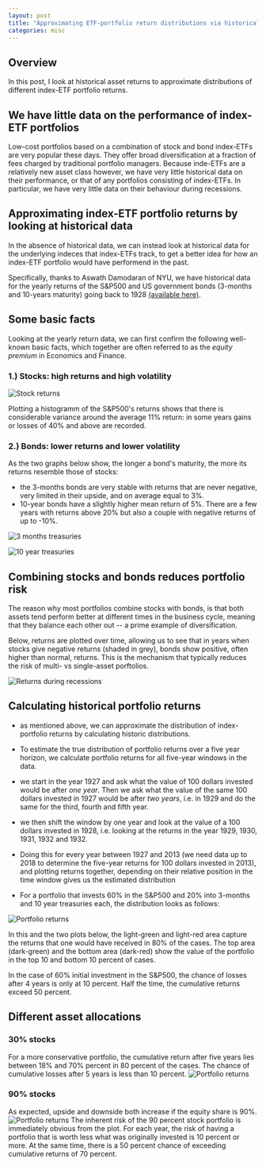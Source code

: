 ```yaml
---
layout: post
title: "Approximating ETF-portfolio return distributions via historical asset returns"
categories: misc
---
```


## Overview
In this post, I look at historical asset returns to approximate distributions of different index-ETF portfolio returns.

<!-- ## Short- and mid-term risks matter for most investors
The reason for looking at value fluctuations of portfolios is that most (private) investors, apart from being interested in the expected return of their portfolio, also care about  -->

## We have little data on the performance of index-ETF portfolios
Low-cost portfolios based on a combination of stock and bond index-ETFs are very popular these days. They offer broad diversification at a fraction of fees charged by traditional portfolio managers. Because inde-ETFs are a relatively new asset class however, we have very little historical data on their performance, or that of any portfolios consisting of index-ETFs. In particular, we have very little data on their behaviour during recessions.


## Approximating index-ETF portfolio returns by looking at historical data
In the absence of historical data, we can instead look at historical data for the underlying indeces that index-ETFs track, to get a better idea for how an index-ETF portfolio would have performend in the past.

Specifically, thanks to Aswath Damodaran of NYU, we have historical data for the yearly returns of the S&P500 and US government bonds (3-months and 10-years maturity) going back to 1928 [(available here)](http://pages.stern.nyu.edu/~adamodar/New_Home_Page/datafile/histretSP.html).

## Some basic facts

Looking at the yearly return data, we can first confirm the following well-known basic facts, which together are often referred to as the *equity premium* in Economics and Finance.

### 1.) Stocks: high returns and high volatility

![Stock returns](/assets/plots/return_histogramm_S&P500.png)

Plotting a histogramm of the S&P500's returns shows that there is considerable variance around the average 11% return: in some years gains or losses of 40% and above are recorded.

### 2.) Bonds: lower returns and lower volatility
As the two graphs below show, the longer a bond's maturity, the more its returns resemble those of stocks: 

- the 3-months bonds are very stable with returns that are never negative, very limited in their upside, and on average equal to 3%. 
- 10-year bonds have a slightly higher mean return of 5%. There are a few years with returns above 20% but also a couple with negative returns of up to -10%.
  
![3 months treasuries](/assets/plots/return_histogramm_3-months_treasuries.png)

![10 year treasuries](/assets/plots/return_histogramm_10-year_treasuries.png)

## Combining stocks and bonds reduces portfolio risk
The reason why most portfolios combine stocks with bonds, is that both assets tend perform better at different times in the business cycle, meaning that they balance each other out -- a prime example of diversification.

Below, returns are plotted over time, allowing us to see that in years when  stocks give negative returns (shaded in grey), bonds show positive, often higher than normal, returns. This is the mechanism that typically reduces the risk of multi- vs single-asset porftolios.

![Returns during recessions](/assets/plots/returns_during_recessions.png)


## Calculating historical portfolio returns
- as mentioned above, we can approximate the distribution of index-portfolio returns by calculating historic distributions.
- To estimate the true distribution of portfolio returns over a five year horizon, we calculate portfolio returns for all five-year windows in the data.
- we start in the year 1927 and ask what the value of 100 dollars invested would be after *one year*. Then we ask what the value of the same 100 dollars invested in 1927 would be after *two years*, i.e. in 1929 and do the same for the third, fourth and fifth year. 
- we then shift the window by one year and look at the value of a 100 dollars invested in 1928, i.e. looking at the returns in the year 1929, 1930, 1931, 1932 and 1932. 
- Doing this for every year between 1927 and 2013 (we need data up to 2018 to determine the five-year returns for 100 dollars invested in 2013), and plotting returns together, depending on their relative position in the time window gives us the estimated distribution

- For a portfolio that invests 60% in the S&P500 and 20% into 3-months and 10 year treasuries each, the distribution looks as follows: 


![Portfolio returns](/assets/plots/portfolio_returns_60.png)

In this and the two plots below, the light-green and light-red area capture the returns that one would have received in 80% of the cases. The top area (dark-green) and the bottom area (dark-red) show the value of the portfolio in the top 10 and bottom 10 percent of cases.

 In the case of 60% initial investment in the S&P500, the chance of losses after 4 years is only at 10 percent. Half the time, the cumulative returns exceed 50 percent.

## Different asset allocations

### 30% stocks
For a more conservative portfolio, the cumulative return after five years lies between 18% and 70% percent in 80 percent of the cases. The chance of
cumulative losses after 5 years is less than 10 percent.
![Portfolio returns](/assets/plots/portfolio_returns_30.png)


<!-- Lastly, let's explore how different types of simple index-ETF portfolios would have done
historically. We'll look at portfolios with 30%, 60% and 90% of their assets in stocks.
We then ask the question: how would these portfolios have done historically. In fact, we
ask, how these portfolios would have done over any consecutive 5-year period between
1928 and 2018. For example, we start in the year 1927 and ask what the value of 100 dollars invested would be after *one year* (fill in number). Then we ask what the value of the same 100 dollars invested in 1927 would be after *two years*, i.e. in 1929. We then do the same for the third, fourth and fifth year. Presumably, the value would increase over time, but this does not have to be the case. We then repeat this exercise by looking at the value of a 100 dollars invested in 1928, i.e. looking at the returns in the year 1929, 1930, 1931, 1932 and 1932. Doing this for every year between 1927 and 2013 (we need data up to 2018 to determine the five-year returns for 100 dollars invested in 2013), sorting the portfolio values into five bins, one for each of the five years, and sorting each bin gives us the following graph.  -->

### 90% stocks

As expected, upside and downside both increase if the equity share is 90%.
![Portfolio returns](/assets/plots/portfolio_returns_90.png)
The inherent risk of the 90 percent stock portfolio is immediately obvious from the
plot. For each year, the risk of having a portfolio that is worth less what was
originally invested is 10 percent or more. At the same time, there is a 50 percent
chance of exceeding cumulative returns of 70 percent.
